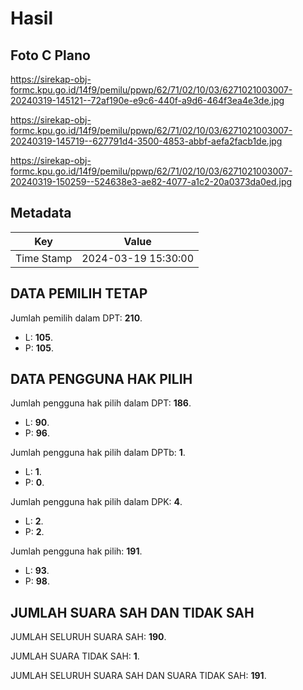# Hasil

## Foto C Plano

https://sirekap-obj-formc.kpu.go.id/14f9/pemilu/ppwp/62/71/02/10/03/6271021003007-20240319-145121--72af190e-e9c6-440f-a9d6-464f3ea4e3de.jpg

https://sirekap-obj-formc.kpu.go.id/14f9/pemilu/ppwp/62/71/02/10/03/6271021003007-20240319-145719--627791d4-3500-4853-abbf-aefa2facb1de.jpg

https://sirekap-obj-formc.kpu.go.id/14f9/pemilu/ppwp/62/71/02/10/03/6271021003007-20240319-150259--524638e3-ae82-4077-a1c2-20a0373da0ed.jpg


## Metadata

| Key        | Value               |
| ---------- | ------------------- |
| Time Stamp | 2024-03-19 15:30:00 |


## DATA PEMILIH TETAP

Jumlah pemilih dalam DPT: **210**.
 * L: **105**.
 * P: **105**.

## DATA PENGGUNA HAK PILIH

Jumlah pengguna hak pilih dalam DPT: **186**.
 * L: **90**.
 * P: **96**.

Jumlah pengguna hak pilih dalam DPTb: **1**.
 * L: **1**.
 * P: **0**.

Jumlah pengguna hak pilih dalam DPK: **4**.
 * L: **2**.
 * P: **2**.

Jumlah pengguna hak pilih: **191**.
 * L: **93**.
 * P: **98**.

## JUMLAH SUARA SAH DAN TIDAK SAH

JUMLAH SELURUH SUARA SAH: **190**.

JUMLAH SUARA TIDAK SAH: **1**.

JUMLAH SELURUH SUARA SAH DAN SUARA TIDAK SAH: **191**.



